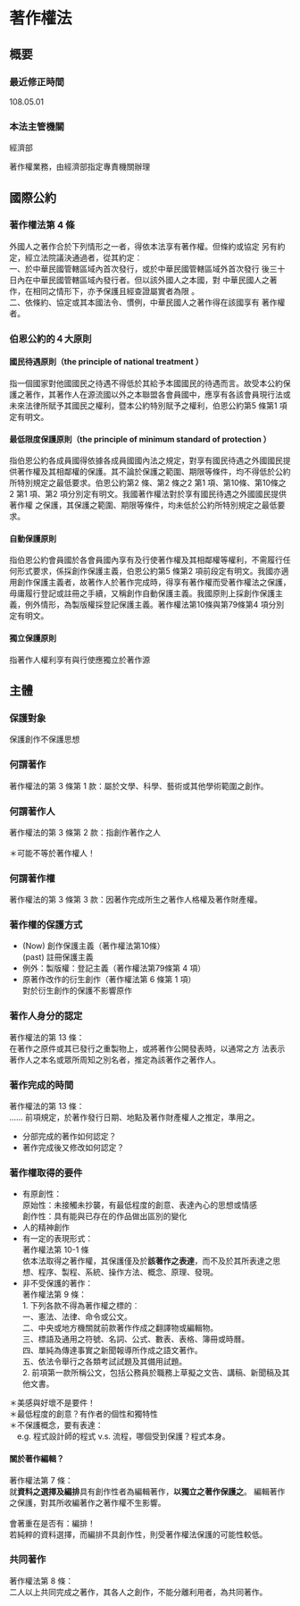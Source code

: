 # 著作權法

## 概要

### 最近修正時間

108.05.01

### 本法主管機關

經濟部

著作權業務，由經濟部指定專責機關辦理

## 國際公約

### 著作權法第 4 條

外國人之著作合於下列情形之一者，得依本法享有著作權。但條約或協定 另有約定，經立法院議決通過者，從其約定︰ \
一、於中華民國管轄區域內首次發行，或於中華民國管轄區域外首次發行 後三十日內在中華民國管轄區域內發行者。但以該外國人之本國，對 中華民國人之著作，在相同之情形下，亦予保護且經查證屬實者為限 。 \
二、依條約、協定或其本國法令、慣例，中華民國人之著作得在該國享有 著作權者。

### 伯恩公約的４大原則

#### 國民待遇原則（the principle of national treatment ）&#x20;

指一個國家對他國國民之待遇不得低於其給予本國國民的待遇而言。故受本公約保護之著作，其著作人在源流國以外之本聯盟各會員國中，應享有各該會員現行法或未來法律所賦予其國民之權利，暨本公約特別賦予之權利，伯恩公約第5 條第1 項定有明文。&#x20;

#### 最低限度保護原則（the principle of minimum standard of protection ）

指伯恩公約各成員國得依據各成員國國內法之規定，對享有國民待遇之外國國民提供著作權及其相鄰權的保護。其不論於保護之範圍、期限等條件，均不得低於公約所特別規定之最低要求。伯恩公約第2 條、第2 條之2 第1 項、第10條、第10條之2 第1 項、第2 項分別定有明文。我國著作權法對於享有國民待遇之外國國民提供著作權 之保護，其保護之範圍、期限等條件，均未低於公約所特別規定之最低要求。

#### 自動保護原則

指伯恩公約會員國於各會員國內享有及行使著作權及其相鄰權等權利，不需履行任何形式要求，係採創作保護主義，伯恩公約第5 條第2 項前段定有明文。我國亦適用創作保護主義者，故著作人於著作完成時，得享有著作權而受著作權法之保護，毋庸履行登記或註冊之手續，又稱創作自動保護主義。我國原則上採創作保護主義，例外情形，為製版權採登記保護主義。著作權法第10條與第79條第4 項分別定有明文。&#x20;

#### 獨立保護原則

指著作人權利享有與行使應獨立於著作源

## 主體

### 保護對象

保護創作不保護思想

### 何謂著作

著作權法的第 3 條第 1 款：屬於文學、科學、藝術或其他學術範圍之創作。

### 何謂著作人

著作權法的第 3 條第 2 款：指創作著作之人\
\
＊可能不等於著作權人！

### 何謂著作權

著作權法的第 3 條第 3 款：因著作完成所生之著作人格權及著作財產權。

### 著作權的保護方式

* (Now) 創作保護主義（著作權法第10條）\
  (past) 註冊保護主義
* 例外：製版權：登記主義（著作權法第79條第 4 項）
* 原著作改作的衍生創作（著作權法第 6 條第 1 項）\
  對於衍生創作的保護不影響原作

### 著作人身分的認定

著作權法的第 13 條：\
在著作之原件或其已發行之重製物上，或將著作公開發表時，以通常之方 法表示著作人之本名或眾所周知之別名者，推定為該著作之著作人。

### 著作完成的時間

著作權法的第 13 條：\
…… 前項規定，於著作發行日期、地點及著作財產權人之推定，準用之。

* 分部完成的著作如何認定？
* 著作完成後又修改如何認定？

### 著作權取得的要件

* 有原創性：\
  原始性：未接觸未抄襲，有最低程度的創意、表達內心的思想或情感\
  創作性：具有能與已存在的作品做出區別的變化
* 人的精神創作
* 有一定的表現形式：\
  著作權法第 10-1 條\
  依本法取得之著作權，其保護僅及於**該著作之表達**，而不及於其所表達之思想、程序、製程、系統、操作方法、概念、原理、發現。
* 非不受保護的著作：\
  著作權法第 9 條：\
  1\. 下列各款不得為著作權之標的︰\
  一、憲法、法律、命令或公文。\
  二、中央或地方機關就前款著作作成之翻譯物或編輯物。\
  三、標語及通用之符號、名詞、公式、數表、表格、簿冊或時曆。\
  四、單純為傳達事實之新聞報導所作成之語文著作。\
  五、依法令舉行之各類考試試題及其備用試題。 \
  2\. 前項第一款所稱公文，包括公務員於職務上草擬之文告、講稿、新聞稿及其他文書。

＊美感與好壞不是要件！\
＊最低程度的創意？有作者的個性和獨特性\
＊不保護概念，要有表達：\
　e.g. 程式設計師的程式 v.s. 流程，哪個受到保護？程式本身。

#### 關於著作編輯？

著作權法第 7 條：\
就**資料之選擇及編排**具有創作性者為編輯著作，**以獨立之著作保護之**。 編輯著作之保護，對其所收編著作之著作權不生影響。\
\
會著重在是否有：編排！\
若純粹的資料選擇，而編排不具創作性，則受著作權法保護的可能性較低。

### 共同著作

著作權法第 8 條：\
二人以上共同完成之著作，其各人之創作，不能分離利用者，為共同著作。

